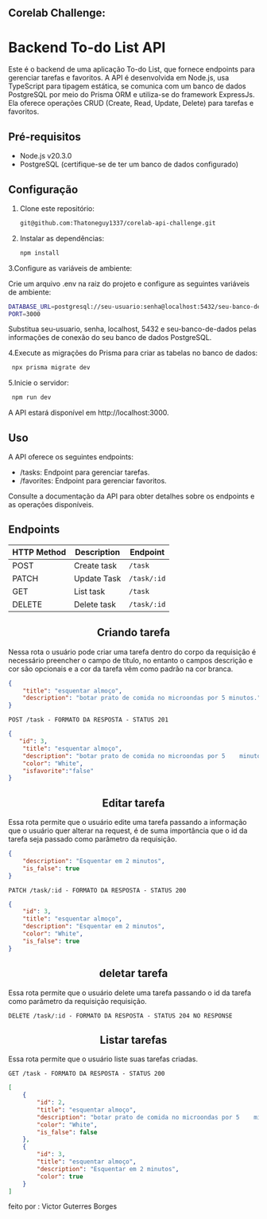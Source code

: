 ## Corelab Challenge:

# Backend To-do List API

<p>Este é o backend de uma aplicação To-do List, que fornece endpoints para gerenciar tarefas e favoritos. A API é desenvolvida em Node.js, usa TypeScript para tipagem estática, se comunica com um banco de dados PostgreSQL por meio do Prisma ORM e utiliza-se do framework ExpressJs. Ela oferece operações CRUD (Create, Read, Update, Delete) para tarefas e favoritos.</p>

## Pré-requisitos

- Node.js v20.3.0
- PostgreSQL (certifique-se de ter um banco de dados configurado)

## Configuração

1. Clone este repositório:

   ```bash
   git@github.com:Thatoneguy1337/corelab-api-challenge.git
   ```
2. Instalar as dependências:

   ```bash
   npm install
   ```

3.Configure as variáveis de ambiente:
  
  <p>Crie um arquivo .env na raiz do projeto e configure as seguintes variáveis de ambiente:</p>
   
   ```bash
   DATABASE_URL=postgresql://seu-usuario:senha@localhost:5432/seu-banco-de-dados
   PORT=3000
   ```
  <p>Substitua seu-usuario, senha, localhost, 5432 e seu-banco-de-dados pelas informações de conexão do seu banco de dados PostgreSQL.</p>

 4.Execute as migrações do Prisma para criar as tabelas no banco de dados:
  
  ```bash
   npx prisma migrate dev
   ```
 5.Inicie o servidor:

   ```bash
    npm run dev 
   ```

A API estará disponível em http://localhost:3000.

## Uso
A API oferece os seguintes endpoints:

<ul>
<li>/tasks: Endpoint para gerenciar tarefas.</li>
<li>/favorites: Endpoint para gerenciar favoritos.</li>
</ul>

Consulte a documentação da API para obter detalhes sobre os endpoints e as operações disponíveis.
 
   
## **Endpoints**

| HTTP Method | Description            | Endpoint                      | 
| ----------- | ---------------------- | ----------------------------- | 
| POST        | Create task            | `/task`                       | 
| PATCH       | Update Task            | `/task/:id`                   | 
| GET         | List task              | `/task`                       |  
| DELETE      | Delete task            | `/task/:id`                   | 



<h2 align ='center'> Criando tarefa </h2>
 
 Nessa rota o usuário pode criar uma tarefa dentro do corpo da requisição é necessário preencher o campo de título, no entanto o campos descrição e cor são opcionais
 e a cor da tarefa vêm como padrão na cor branca.

```json
{
	"title": "esquentar almoço",
	"description": "botar prato de comida no microondas por 5 minutos."
}
```

`POST /task - FORMATO DA RESPOSTA - STATUS 201`

```json
{
   "id": 3,
	"title": "esquentar almoço",
	"description": "botar prato de comida no microondas por 5    minutos.",
	"color": "White",
	"isfavorite":"false"
}
```
<h2 align ='center'> Editar tarefa </h2>
 
 Essa rota permite que o usuário edite uma tarefa passando a informação que o usuário quer alterar na request, é de suma importância que o id da tarefa seja passado como parâmetro da requisição.

```json
{
	"description": "Esquentar em 2 minutos",
	"is_false": true
}
```

`PATCH /task/:id - FORMATO DA RESPOSTA - STATUS 200`

```json
{
	"id": 3,
	"title": "esquentar almoço",
	"description": "Esquentar em 2 minutos",
	"color": "White",
	"is_false": true
}
```
<h2 align ='center'> deletar tarefa </h2>
 
 Essa rota permite que o usuário delete uma tarefa passando o id da tarefa como parâmetro da requisição requisição.



`DELETE /task/:id - FORMATO DA RESPOSTA - STATUS 204 NO RESPONSE`


<h2 align ='center'> Listar tarefas </h2>
 
Essa rota permite que o usuário liste suas tarefas criadas.

`GET /task - FORMATO DA RESPOSTA - STATUS 200`
 
```json
[
	{
		"id": 2,
		"title": "esquentar almoço",
		"description": "botar prato de comida no microondas por 5    minutos.",
		"color": "White",
		"is_false": false
	},
	{
		"id": 3,
		"title": "esquentar almoço",
		"description": "Esquentar em 2 minutos",
		"color": true
	}
]
```

<span> feito por : Victor Guterres Borges </span>



